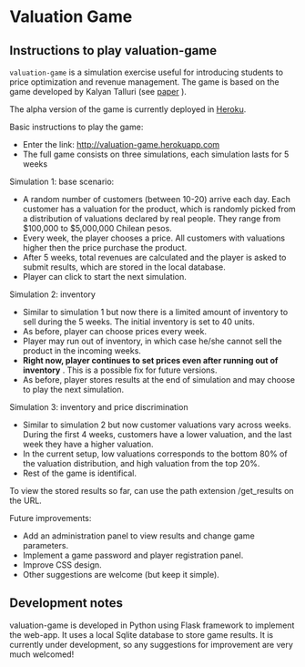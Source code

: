 # Valuation Game

## Instructions to play valuation-game

`valuation-game` is a simulation exercise useful for introducing students to price optimization and revenue management. The game is based on the game developed by
Kalyan Talluri (see [paper](https://pubsonline.informs.org/doi/pdf/10.1287/ited.1090.0029) ).

The alpha version of the game is currently deployed in [Heroku](valuation-game.herokuapp.com).

Basic instructions to play the game:

- Enter the link: http://valuation-game.herokuapp.com
- The full game consists on three simulations, each simulation lasts for 5 weeks

Simulation 1: base scenario:
- A random number of customers (between 10-20) arrive each day. Each customer has a valuation for the product, which is randomly picked from a distribution of 
valuations declared by real people. They range from $100,000 to $5,000,000 Chilean pesos.
- Every week, the player chooses a price. All customers with valuations higher then the price purchase the product.
- After 5 weeks, total revenues are calculated and the player is asked to submit results, which are stored in the local database.
- Player can click to start the next simulation.

Simulation 2: inventory
- Similar to simulation 1 but now there is a limited amount of inventory to sell during the 5 weeks. The initial inventory is set to 40 units.
- As before, player can choose prices every week.
- Player may run out of inventory, in which case he/she cannot sell the product in the incoming weeks.
- **Right now, player continues to set prices even after running out of inventory** . This is a possible fix for future versions.
- As before, player stores results at the end of simulation and may choose to play the next simulation.

Simulation 3: inventory and price discrimination
- Similar to simulation 2 but now customer valuations vary across weeks. During the first 4 weeks, customers have a lower valuation, and the last week they have a higher valuation.
- In the current setup, low valuations corresponds to the bottom 80% of the valuation distribution, and high valuation from the top 20%.
- Rest of the game is identifical.

To view the stored results so far, can use the path extension /get_results on the URL.

Future improvements:
- Add an administration panel to view results and change game parameters.
- Implement a game password and player registration panel.
- Improve CSS design.
- Other suggestions are welcome (but keep it simple).


## Development notes

valuation-game is developed in Python using Flask framework to implement the web-app. It uses a local Sqlite database to store game results. It is currently under development, so any suggestions for improvement are very much welcomed!

